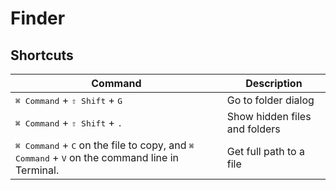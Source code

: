 # Finder

## Shortcuts

Command | Description
-|-
<kbd>⌘ Command</kbd> + <kbd>⇧ Shift</kbd> +  <kbd>G</kbd>| Go to folder dialog 
<kbd>⌘ Command</kbd> + <kbd>⇧ Shift</kbd> +  <kbd>.</kbd>| Show hidden files and folders 
<kbd>⌘ Command</kbd> + <kbd>C</kbd> on the file to copy, and <kbd>⌘ Command</kbd> + <kbd>V</kbd> on the command line in Terminal. |Get full path to a file 
